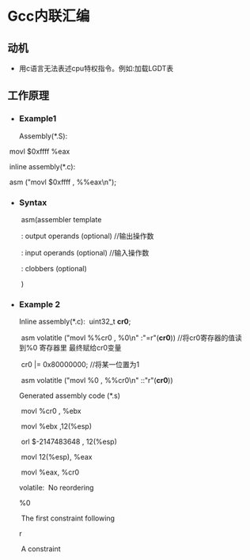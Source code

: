 # 				Gcc内联汇编

## 动机

- 用c语言无法表述cpu特权指令。例如:加载LGDT表

## 工作原理

- ###  Example1

  Assembly(*.S):

​		movl $0xffff %eax

​	inline assembly(*.c):

​		asm ("movl $0xffff , %%eax\n");

- ### Syntax

  ​	asm(assembler template 

  ​		: output operands     (optional) 		//输出操作数	

  ​		: input    operands     (optional)  	//输入操作数

  ​		: clobbers		      (optional)

  ​		)

- ### Example 2

     Inline assembly(*.c):
  ​	uint32_t **cr0**;

  ​	asm volatitle  ("movl %%cr0 , %0\n" :"=r"(**cr0**))   //将cr0寄存器的值读到%0 寄存器里 最终赋给cr0变量

  ​	cr0 |= 0x80000000;                                                 //将某一位置为1                                              

  ​	asm volatitle  ("movl %0   ,  %%cr0\n" ::"r"(**cr0**))	

     Generated assembly code (*.s)

  ​	movl %cr0 , %ebx

  ​	movl %ebx ,12(%esp)

  ​	orl     $-2147483648 , 12(%esp)

  ​	movl 12(%esp),  %eax

  ​	movl   %eax, %cr0



  volatile:
  ​	No reordering 

  %0

  ​	The first constraint following

  r

  ​	A constraint
